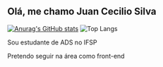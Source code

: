 ## Olá, me chamo Juan Cecilio Silva

[![Anurag's GitHub stats](https://github-readme-stats.vercel.app/api?username=Juancls)](https://github.com/Juancls/github-readme-stats)
![Top Langs](https://github-readme-stats.vercel.app/api/top-langs/?username=Juancls&layout=compact)
<p>
Sou estudante de ADS no IFSP
</p>
<p>
Pretendo seguir na área como front-end
</p>
<!--
**Juancls/Juancls** is a ✨ _special_ ✨ repository because its `README.md` (this file) appears on your GitHub profile.

Here are some ideas to get you started:

- 🔭 I’m currently working on ...
- 🌱 I’m currently learning ...
- 👯 I’m looking to collaborate on ...
- 🤔 I’m looking for help with ...
- 💬 Ask me about ...
- 📫 How to reach me: ...
- 😄 Pronouns: ...
- ⚡ Fun fact: ...
-->
